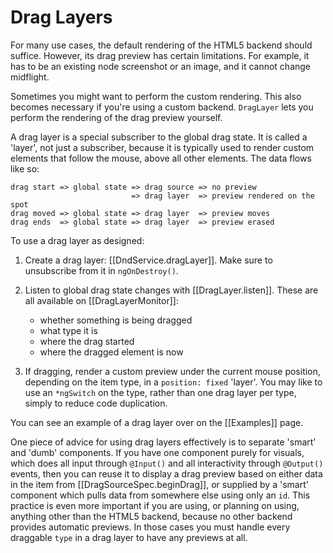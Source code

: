 #  Drag Layers

For many use cases, the default rendering of the HTML5 backend should suffice.
However, its drag preview has certain limitations. For example, it has to be an
existing node screenshot or an image, and it cannot change midflight.

Sometimes you might want to perform the custom rendering. This also becomes
necessary if you're using a custom backend. `DragLayer` lets you perform the
rendering of the drag preview yourself.

A drag layer is a special subscriber to the global drag state. It is called
a 'layer', not just a subscriber, because it is typically used to render custom
elements that follow the mouse, above all other elements. The data flows like
so:

```
drag start => global state => drag source => no preview
                           => drag layer  => preview rendered on the spot
drag moved => global state => drag layer  => preview moves
drag ends  => global state => drag layer  => preview erased
```

To use a drag layer as designed:

1. Create a drag layer: [[DndService.dragLayer]]. Make sure to unsubscribe from
   it in `ngOnDestroy()`.
2. Listen to global drag state changes with [[DragLayer.listen]]. These are all available on [[DragLayerMonitor]]:

   * whether something is being dragged
   * what type it is
   * where the drag started
   * where the dragged element is now

3. If dragging, render a custom preview under the current mouse position,
   depending on the item type, in a `position: fixed` 'layer'. You may like to
   use an `*ngSwitch` on the type, rather than one drag layer per type, simply
   to reduce code duplication.


You can see an example of a drag layer over on the [[Examples]] page.

One piece of advice for using drag layers effectively is to separate 'smart' and
'dumb' components. If you have one component purely for visuals, which does all
input through `@Input()` and all interactivity through `@Output()` events, then
you can reuse it to display a drag preview based on either data in the item from
[[DragSourceSpec.beginDrag]], or supplied by a 'smart' component which pulls
data from somewhere else using only an `id`.
This practice is even more
important if you are using, or planning on using, anything other than the HTML5
backend, because no other backend provides automatic previews. In those cases
you must handle every draggable `type` in a drag layer to have any previews at
all.

